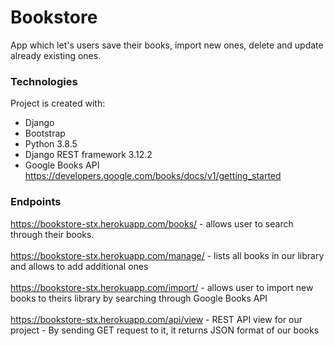 # Bookstore 
App which let's users save their books, import new ones, delete and update already existing ones.

### Technologies
Project is created with:
* Django
* Bootstrap
* Python 3.8.5
* Django REST framework 3.12.2
* Google Books API https://developers.google.com/books/docs/v1/getting_started


### Endpoints 
https://bookstore-stx.herokuapp.com/books/ - allows user to search through their books. <br/><br/>
https://bookstore-stx.herokuapp.com/manage/ - lists all books in our library and allows to add additional ones <br/><br/>
https://bookstore-stx.herokuapp.com/import/ - allows user to import new books to theirs library by searching through Google Books API <br/><br/>
https://bookstore-stx.herokuapp.com/api/view - REST API view for our project - By sending GET request to it, it returns JSON format of our books

